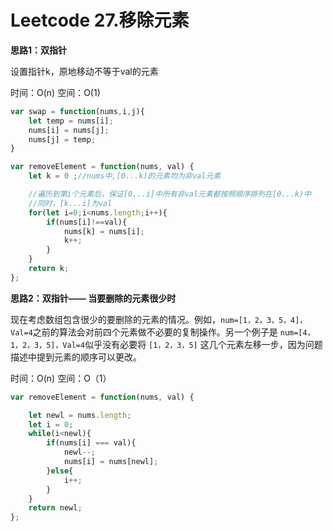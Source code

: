 # Leetcode 27.移除元素
**思路1：双指针**

设置指针k，原地移动不等于val的元素

时间：O(n) 空间：O(1)

```js
var swap = function(nums,i,j){
    let temp = nums[i];
    nums[i] = nums[j];
    nums[j] = temp;
}

var removeElement = function(nums, val) {
    let k = 0 ;//nums中,[0...k)的元素均为非val元素

    //遍历到第i个元素后，保证[0...i]中所有非val元素都按照顺序排列在[0...k)中
    //同时，[k...i]为val
    for(let i=0;i<nums.length;i++){
        if(nums[i]!==val){
            nums[k] = nums[i];
            k++;
        }
    }
    return k;
};
```

**思路2：双指针—— 当要删除的元素很少时**

现在考虑数组包含很少的要删除的元素的情况。例如，`num=[1，2，3，5，4]，Val=4`之前的算法会对前四个元素做不必要的复制操作。另一个例子是 `num=[4，1，2，3，5]，Val=4`似乎没有必要将 `[1，2，3，5]` 这几个元素左移一步，因为问题描述中提到元素的顺序可以更改。

时间：O(n) 空间：O（1）

```js
var removeElement = function(nums, val) {

    let newl = nums.length;
    let i = 0;
    while(i<newl){
        if(nums[i] === val){
            newl--;
            nums[i] = nums[newl];
        }else{
            i++;
        }
    }
    return newl;
};
```

